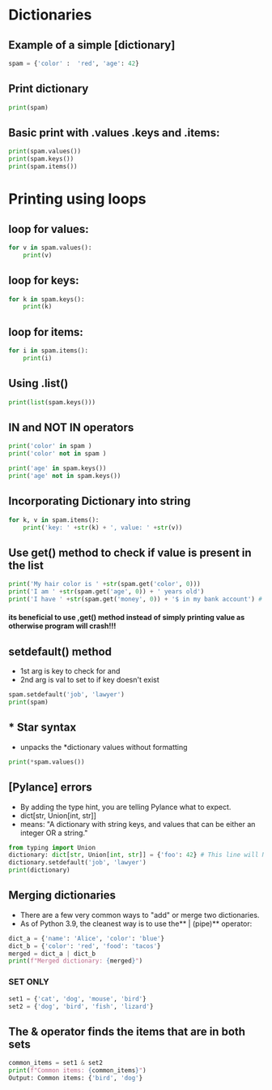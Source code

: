 # Dictionaries 
## Example of a simple [dictionary]

``` python
spam = {'color' :  'red', 'age': 42}
```
## Print dictionary

``` python
print(spam)
```
## Basic print with .values .keys and .items:

``` python
print(spam.values())
print(spam.keys())
print(spam.items())
```
# Printing using loops
## loop for values:

```python
for v in spam.values():
    print(v)
```
## loop for keys:

```python
for k in spam.keys():
    print(k)
```
## loop for items:

```python
for i in spam.items():
    print(i)
```
## Using .list() 

```python
print(list(spam.keys()))
```
## IN and NOT IN operators

```python
print('color' in spam )
print('color' not in spam )

print('age' in spam.keys())
print('age' not in spam.keys())
```
## Incorporating Dictionary into string

```python
for k, v in spam.items():
    print('key: ' +str(k) + ', value: ' +str(v))
```
## Use get() method to check if value is present in the list

```python
print('My hair color is ' +str(spam.get('color', 0)))
print('I am ' +str(spam.get('age', 0)) + ' years old')
print('I have ' +str(spam.get('money', 0)) + '$ in my bank account') # not present so it prints as 0$
```
#### its beneficial to use ,get() method instead of simply printing value as otherwise program will crash!!!

## setdefault() method

* 1st arg is key to check for and 
* 2nd arg is val to set to if key doesn't exist
```python
spam.setdefault('job', 'lawyer')
print(spam)
```
## * Star syntax 

* unpacks the *dictionary values without formatting
```python
print(*spam.values())
```
## [Pylance] errors

* By adding the type hint, you are telling Pylance what to expect.
* dict[str, Union[int, str]] 
* means: "A dictionary with string keys, and values that can be either an integer OR a string."
``` python
from typing import Union
dictionary: dict[str, Union[int, str]] = {'foo': 42} # This line will NOT cause an error, because a string is allowed!
dictionary.setdefault('job', 'lawyer')
print(dictionary)
```

## Merging dictionaries 

* There are a few very common ways to "add" or merge two dictionaries. 
* As of Python 3.9, the cleanest way is to use the** | (pipe)** operator:
```python
dict_a = {'name': 'Alice', 'color': 'blue'}
dict_b = {'color': 'red', 'food': 'tacos'}
merged = dict_a | dict_b
print(f"Merged dictionary: {merged}")
```
### **SET ONLY**

```python
set1 = {'cat', 'dog', 'mouse', 'bird'}
set2 = {'dog', 'bird', 'fish', 'lizard'}
```
## The & operator finds the items that are in both sets

```python
common_items = set1 & set2
print(f"Common items: {common_items}")
Output: Common items: {'bird', 'dog'}
```